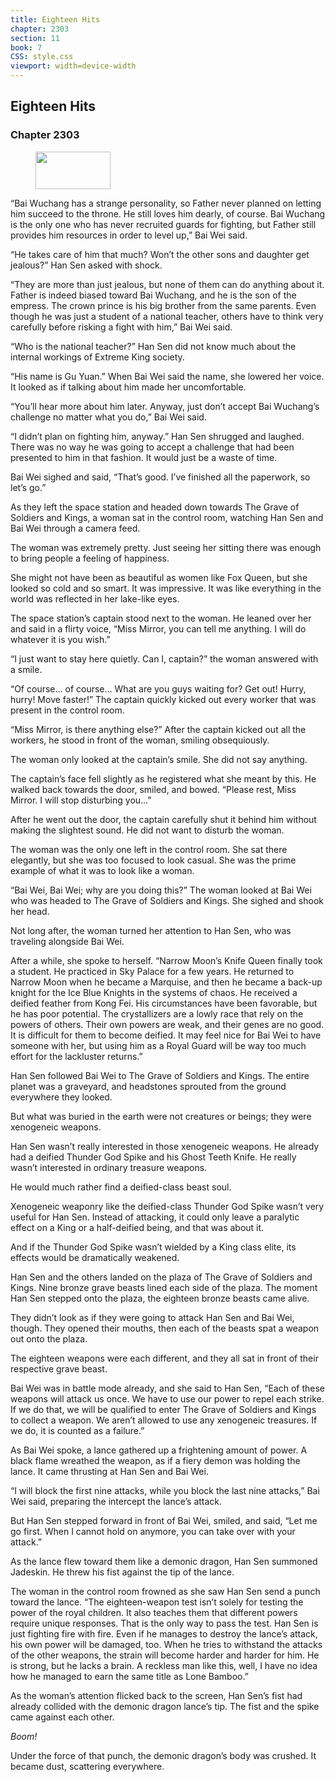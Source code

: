 ```yaml
---
title: Eighteen Hits
chapter: 2303
section: 11
book: 7
CSS: style.css
viewport: width=device-width
---
```


## Eighteen Hits

### Chapter 2303

<figure>
	<img src="../Images/gem.gif" alt="" id="gem" width="120" height="60" />
</figure>

“Bai Wuchang has a strange personality, so Father never planned on letting him succeed to the throne. He still loves him dearly, of course. Bai Wuchang is the only one who has never recruited guards for fighting, but Father still provides him resources in order to level up,” Bai Wei said.

“He takes care of him that much? Won’t the other sons and daughter get jealous?” Han Sen asked with shock.

“They are more than just jealous, but none of them can do anything about it. Father is indeed biased toward Bai Wuchang, and he is the son of the empress. The crown prince is his big brother from the same parents. Even though he was just a student of a national teacher, others have to think very carefully before risking a fight with him,” Bai Wei said.

“Who is the national teacher?” Han Sen did not know much about the internal workings of Extreme King society.

“His name is Gu Yuan.” When Bai Wei said the name, she lowered her voice. It looked as if talking about him made her uncomfortable.

“You’ll hear more about him later. Anyway, just don’t accept Bai Wuchang’s challenge no matter what you do,” Bai Wei said.

“I didn’t plan on fighting him, anyway.” Han Sen shrugged and laughed. There was no way he was going to accept a challenge that had been presented to him in that fashion. It would just be a waste of time.

Bai Wei sighed and said, “That’s good. I’ve finished all the paperwork, so let’s go.”

As they left the space station and headed down towards The Grave of Soldiers and Kings, a woman sat in the control room, watching Han Sen and Bai Wei through a camera feed.

The woman was extremely pretty. Just seeing her sitting there was enough to bring people a feeling of happiness.

She might not have been as beautiful as women like Fox Queen, but she looked so cold and so smart. It was impressive. It was like everything in the world was reflected in her lake-like eyes.

The space station’s captain stood next to the woman. He leaned over her and said in a flirty voice, “Miss Mirror, you can tell me anything. I will do whatever it is you wish.”

“I just want to stay here quietly. Can I, captain?” the woman answered with a smile.

“Of course… of course… What are you guys waiting for? Get out! Hurry, hurry! Move faster!” The captain quickly kicked out every worker that was present in the control room.

“Miss Mirror, is there anything else?” After the captain kicked out all the workers, he stood in front of the woman, smiling obsequiously.

The woman only looked at the captain’s smile. She did not say anything.

The captain’s face fell slightly as he registered what she meant by this. He walked back towards the door, smiled, and bowed. “Please rest, Miss Mirror. I will stop disturbing you…”

After he went out the door, the captain carefully shut it behind him without making the slightest sound. He did not want to disturb the woman.

The woman was the only one left in the control room. She sat there elegantly, but she was too focused to look casual. She was the prime example of what it was to look like a woman.

“Bai Wei, Bai Wei; why are you doing this?” The woman looked at Bai Wei who was headed to The Grave of Soldiers and Kings. She sighed and shook her head.

Not long after, the woman turned her attention to Han Sen, who was traveling alongside Bai Wei.

After a while, she spoke to herself. “Narrow Moon’s Knife Queen finally took a student. He practiced in Sky Palace for a few years. He returned to Narrow Moon when he became a Marquise, and then he became a back-up knight for the Ice Blue Knights in the systems of chaos. He received a deified feather from Kong Fei. His circumstances have been favorable, but he has poor potential. The crystallizers are a lowly race that rely on the powers of others. Their own powers are weak, and their genes are no good. It is difficult for them to become deified. It may feel nice for Bai Wei to have someone with her, but using him as a Royal Guard will be way too much effort for the lackluster returns.”

Han Sen followed Bai Wei to The Grave of Soldiers and Kings. The entire planet was a graveyard, and headstones sprouted from the ground everywhere they looked.

But what was buried in the earth were not creatures or beings; they were xenogeneic weapons.

Han Sen wasn’t really interested in those xenogeneic weapons. He already had a deified Thunder God Spike and his Ghost Teeth Knife. He really wasn’t interested in ordinary treasure weapons.

He would much rather find a deified-class beast soul.

Xenogeneic weaponry like the deified-class Thunder God Spike wasn’t very useful for Han Sen. Instead of attacking, it could only leave a paralytic effect on a King or a half-deified being, and that was about it.

And if the Thunder God Spike wasn’t wielded by a King class elite, its effects would be dramatically weakened.

Han Sen and the others landed on the plaza of The Grave of Soldiers and Kings. Nine bronze grave beasts lined each side of the plaza. The moment Han Sen stepped onto the plaza, the eighteen bronze beasts came alive.

They didn’t look as if they were going to attack Han Sen and Bai Wei, though. They opened their mouths, then each of the beasts spat a weapon out onto the plaza.

The eighteen weapons were each different, and they all sat in front of their respective grave beast.

Bai Wei was in battle mode already, and she said to Han Sen, “Each of these weapons will attack us once. We have to use our power to repel each strike. If we do that, we will be qualified to enter The Grave of Soldiers and Kings to collect a weapon. We aren’t allowed to use any xenogeneic treasures. If we do, it is counted as a failure.”

As Bai Wei spoke, a lance gathered up a frightening amount of power. A black flame wreathed the weapon, as if a fiery demon was holding the lance. It came thrusting at Han Sen and Bai Wei.

“I will block the first nine attacks, while you block the last nine attacks,” Bai Wei said, preparing the intercept the lance’s attack.

But Han Sen stepped forward in front of Bai Wei, smiled, and said, “Let me go first. When I cannot hold on anymore, you can take over with your attack.”

As the lance flew toward them like a demonic dragon, Han Sen summoned Jadeskin. He threw his fist against the tip of the lance.

The woman in the control room frowned as she saw Han Sen send a punch toward the lance. “The eighteen-weapon test isn’t solely for testing the power of the royal children. It also teaches them that different powers require unique responses. That is the only way to pass the test. Han Sen is just fighting fire with fire. Even if he manages to destroy the lance’s attack, his own power will be damaged, too. When he tries to withstand the attacks of the other weapons, the strain will become harder and harder for him. He is strong, but he lacks a brain. A reckless man like this, well, I have no idea how he managed to earn the same title as Lone Bamboo.”

As the woman’s attention flicked back to the screen, Han Sen’s fist had already collided with the demonic dragon lance’s tip. The fist and the spike came against each other.

*Boom!*

Under the force of that punch, the demonic dragon’s body was crushed. It became dust, scattering everywhere.